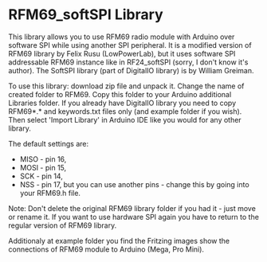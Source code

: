 RFM69_softSPI Library
=====================

This library allows you to use RFM69 radio module with Arduino over software SPI while using another SPI peripheral.
It is a modified version of RFM69 library by Felix Rusu (LowPowerLab), but it uses software SPI addressable RFM69 instance like in RF24_softSPI (sorry, I don't know it's author).
The SoftSPI library (part of DigitalIO library) is by William Greiman.

To use this library: download zip file and unpack it. Change the name of created folder to RFM69. Copy this folder to your Arduino additional Libraries folder. If you already have DigitalIO library you need to copy RFM69*.* and keywords.txt files only (and example folder if you wish). Then select 'Import Library' in Arduino IDE like you would for any other library.

The default settings are:
- MISO	- pin 16,
- MOSI	- pin 15,
- SCK		- pin 14,
- NSS		- pin 17,
but you can use another pins - change this by going into your RFM69.h file.

Note: Don't delete the original RFM69 library folder if you had it - just move or rename it. If you want to use hardware SPI again you have to return to the regular version of RFM69 library.

Additionaly at example folder you find the Fritzing images show the connections of RFM69 module to Arduino (Mega, Pro Mini).